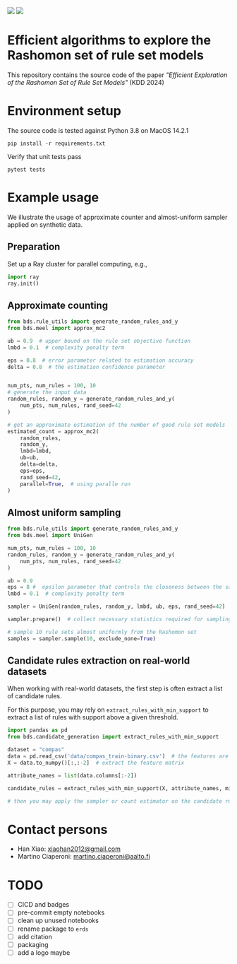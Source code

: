 ![](https://img.shields.io/badge/ML-Interpretability-lightgreen)  ![](https://img.shields.io/badge/python-3.8-blue)

# Efficient algorithms to explore the Rashomon set of rule set models

This repository contains the source code of the paper *"Efficient Exploration of the Rashomon Set of Rule Set Models"* (KDD 2024)


# Environment setup

The source code is tested against Python 3.8 on MacOS 14.2.1

``` shell
pip install -r requirements.txt
```


Verify that unit tests pass

``` shell
pytest tests
```

# Example usage

We illustrate the usage of approximate counter and almost-uniform sampler applied on synthetic data.

## Preparation

Set up a Ray cluster for parallel computing, e.g.,

``` python
import ray
ray.init()
```

## Approximate counting

``` python
from bds.rule_utils import generate_random_rules_and_y
from bds.meel import approx_mc2

ub = 0.9  # upper bound on the rule set objective function
lmbd = 0.1  # complexity penalty term

eps = 0.8  # error parameter related to estimation accuracy
delta = 0.8  # the estimation confidence parameter


num_pts, num_rules = 100, 10
# generate the input data
random_rules, random_y = generate_random_rules_and_y(
    num_pts, num_rules, rand_seed=42
)

# get an approximate estimation of the number of good rule set models
estimated_count = approx_mc2(
    random_rules,
    random_y,
    lmbd=lmbd,
    ub=ub,
    delta=delta,
    eps=eps,
    rand_seed=42,
    parallel=True,  # using paralle run
)
```

## Almost uniform sampling


``` python
from bds.rule_utils import generate_random_rules_and_y
from bds.meel import UniGen

num_pts, num_rules = 100, 10
random_rules, random_y = generate_random_rules_and_y(
    num_pts, num_rules, rand_seed=42
)

ub = 0.9
eps = 8 #  epsilon parameter that controls the closeness between the sampled distribution and uniform distribution
lmbd = 0.1  # complexity penalty term

sampler = UniGen(random_rules, random_y, lmbd, ub, eps, rand_seed=42)

sampler.prepare()  # collect necessary statistics required for sampling

# sample 10 rule sets almost uniformly from the Rashomon set
samples = sampler.sample(10, exclude_none=True)
```

## Candidate rules extraction on real-world datasets

When working with real-world datasets, the first step is often extract a list of candidate rules.

For this purpose, you may rely on `extract_rules_with_min_support` to extract a list of rules with support above a given threshold.

``` python
import pandas as pd
from bds.candidate_generation import extract_rules_with_min_support

dataset = "compas"
data = pd.read_csv('data/compas_train-binary.csv')  # the features are binary
X = data.to_numpy()[:,:-2]  # extract the feature matrix

attribute_names = list(data.columns[:-2])

candidate_rules = extract_rules_with_min_support(X, attribute_names, min_support=70)

# then you may apply the sampler or count estimator on the candidate rules
```

# Contact persons

- Han Xiao: xiaohan2012@gmail.com
- Martino Ciaperoni: martino.ciaperoni@aalto.fi


# TODO

- [ ] CICD and badges
- [ ] pre-commit empty notebooks
- [ ] clean up unused notebooks
- [ ] rename package to `erds`
- [ ] add citation
- [ ] packaging
- [ ] add a logo maybe
